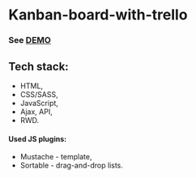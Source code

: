 # Kanban-board-with-trello
### See [DEMO](https://paulinastefanska.github.io/kanban-board-with-trello)

## Tech stack: 
- HTML, 
- CSS/SASS, 
- JavaScript, 
- Ajax, API, 
- RWD. 


#### Used JS plugins:
- Mustache - template,
- Sortable - drag-and-drop lists.

